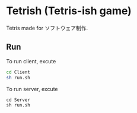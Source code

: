 # Tetrish (Tetris-ish game)
Tetris made for ソフトウェア制作.

## Run
To run client, excute
```bash
cd Client
sh run.sh
```
To run server, excute
```
cd Server
sh run.sh
```
